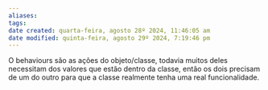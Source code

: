 ```yaml
---
aliases: 
tags: 
date created: quarta-feira, agosto 28º 2024, 11:46:05 am
date modified: quinta-feira, agosto 29º 2024, 7:19:46 pm
---
```

O behaviours são as ações do objeto/classe, todavia muitos deles necessitam dos valores que estão dentro da classe, então os dois precisam de um do outro para que a classe realmente tenha uma real funcionalidade.